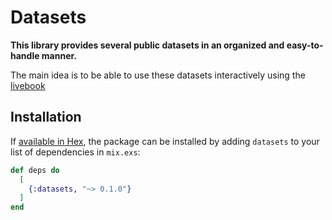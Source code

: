 # Datasets

**This library provides several public datasets in an organized and easy-to-handle manner.**

The main idea is to be able to use these datasets interactively using the [livebook](https://livebook.com)

## Installation

If [available in Hex](https://hex.pm/docs/publish), the package can be installed
by adding `datasets` to your list of dependencies in `mix.exs`:

```elixir
def deps do
  [
    {:datasets, "~> 0.1.0"}
  ]
end
```


